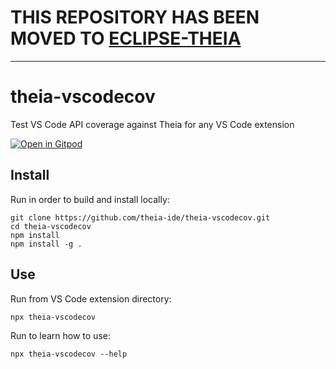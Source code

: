# THIS REPOSITORY HAS BEEN MOVED TO [ECLIPSE-THEIA](https://github.com/eclipse-theia/theia-vscodecov)

---

# theia-vscodecov

Test VS Code API coverage against Theia for any VS Code extension

[![Open in Gitpod](https://gitpod.io/button/open-in-gitpod.svg)](https://gitpod.io/#https://github.com/theia-ide/theia-vscodecov)

## Install

Run in order to build and install locally:

    git clone https://github.com/theia-ide/theia-vscodecov.git
    cd theia-vscodecov
    npm install
    npm install -g .

## Use

Run from VS Code extension directory:

    npx theia-vscodecov

Run to learn how to use:

    npx theia-vscodecov --help
